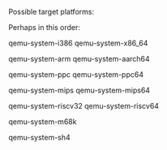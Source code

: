 
Possible target platforms:

Perhaps in this order:

qemu-system-i386
qemu-system-x86_64

qemu-system-arm
qemu-system-aarch64

qemu-system-ppc
qemu-system-ppc64

qemu-system-mips
qemu-system-mips64

qemu-system-riscv32
qemu-system-riscv64

qemu-system-m68k

qemu-system-sh4
